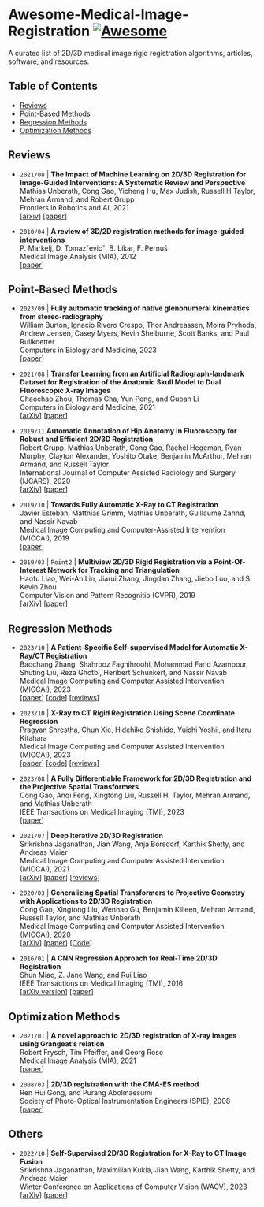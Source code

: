 # Awesome-Medical-Image-Registration [![Awesome](https://awesome.re/badge.svg)](https://awesome.re)

A  curated list of 2D/3D medical image rigid registration algorithms, articles, software, and resources.

## Table of Contents

- [Reviews](#reviews)
- [Point-Based Methods](#point-based-methods)
- [Regression Methods](#regression-methods)
- [Optimization Methods](#optimization-methods)

## Reviews

- `2021/08` | **The Impact of Machine Learning on 2D/3D Registration for Image-Guided Interventions: A Systematic Review and Perspective**  
Mathias Unberath, Cong Gao, Yicheng Hu, Max Judish, Russell H Taylor, Mehran Armand, and Robert Grupp  
Frontiers in Robotics and AI, 2021  
[[arxiv](https://arxiv.org/abs/2108.02238)]
[[paper](https://www.frontiersin.org/articles/10.3389/frobt.2021.716007/full)]

- `2010/04` | **A review of 3D/2D registration methods for image-guided interventions**  
P. Markelj, D. Tomazˇevicˇ, B. Likar, F. Pernuš  
Medical Image Analysis (MIA), 2012  
[[paper](https://www.sciencedirect.com/science/article/pii/S1361841510000368)]

## Point-Based Methods

- `2023/09` | **Fully automatic tracking of native glenohumeral kinematics from stereo-radiography**  
William Burton, Ignacio Rivero Crespo, Thor Andreassen, Moira Pryhoda, Andrew Jensen, Casey Myers, Kevin Shelburne, Scott Banks, and Paul Rullkoetter  
Computers in Biology and Medicine, 2023  
[[paper](https://www.sciencedirect.com/science/article/pii/S0010482523006546)]

- `2021/08` | **Transfer Learning from an Artificial Radiograph-landmark Dataset for Registration of the Anatomic Skull Model to Dual Fluoroscopic X-ray Images**  
Chaochao Zhou, Thomas Cha, Yun Peng, and Guoan Li  
Computers in Biology and Medicine, 2021  
[[arXiv](https://arxiv.org/abs/2108.06466)]
[[paper](https://www.sciencedirect.com/science/article/pii/S0010482521007174)]

- `2019/11` **Automatic Annotation of Hip Anatomy in Fluoroscopy for Robust and Efficient 2D/3D Registration**  
Robert Grupp, Mathias Unberath, Cong Gao, Rachel Hegeman, Ryan Murphy, Clayton Alexander, Yoshito Otake, Benjamin McArthur, Mehran Armand, and Russell Taylor  
International Journal of Computer Assisted Radiology and Surgery (IJCARS), 2020  
[[arXiv](https://arxiv.org/abs/1911.07042)]
[[paper](https://link.springer.com/article/10.1007/s11548-020-02162-7)]

- `2019/10` | **Towards Fully Automatic X-Ray to CT Registration**  
Javier Esteban, Matthias Grimm, Mathias Unberath, Guillaume Zahnd, and Nassir Navab  
Medical Image Computing and Computer-Assisted Intervention (MICCAI), 2019  
[[paper](https://link.springer.com/chapter/10.1007/978-3-030-32226-7_70)]

- `2019/03` | `Point2` | **Multiview 2D/3D Rigid Registration via a Point-Of-Interest Network for Tracking and Triangulation**  
Haofu Liao, Wei-An Lin, Jiarui Zhang, Jingdan Zhang, Jiebo Luo, and S. Kevin Zhou  
Computer Vision and Pattern Recognitio (CVPR), 2019  
[[arXiv](https://arxiv.org/abs/1903.03896)]
[[paper](https://openaccess.thecvf.com/content_CVPR_2019/papers/Liao_Multiview_2D3D_Rigid_Registration_via_a_Point-Of-Interest_Network_for_Tracking_CVPR_2019_paper.pdf)]

## Regression Methods

- `2023/10` | **A Patient-Specific Self-supervised Model for Automatic X-Ray/CT Registration**  
Baochang Zhang, Shahrooz Faghihroohi, Mohammad Farid Azampour, Shuting Liu, Reza Ghotbi, Heribert Schunkert, and Nassir Navab  
Medical Image Computing and Computer Assisted Intervention (MICCAI), 2023  
[[paper](https://link.springer.com/chapter/10.1007/978-3-031-43996-4_49)]
[[code](https://github.com/BaochangZhang/PSSS_registration)]
[[reviews](https://conferences.miccai.org/2023/papers/021-Paper2349.html)]

- `2023/10` | **X-Ray to CT Rigid Registration Using Scene Coordinate Regression**  
Pragyan Shrestha, Chun Xie, Hidehiko Shishido, Yuichi Yoshii, and Itaru Kitahara  
Medical Image Computing and Computer Assisted Intervention (MICCAI), 2023  
[[paper](https://link.springer.com/chapter/10.1007/978-3-031-43999-5_74)]
[[code](https://github.com/Pragyanstha/SCR-Registration)]
[[reviews](https://conferences.miccai.org/2023/papers/726-Paper3129.html)]

- `2023/08` | **A Fully Differentiable Framework for 2D/3D Registration and the Projective Spatial Transformers**  
Cong Gao, Anqi Feng, Xingtong Liu, Russell H. Taylor, Mehran Armand, and Mathias Unberath  
IEEE Transactions on Medical Imaging (TMI), 2023  
[[paper](https://ieeexplore.ieee.org/document/10210439)]

- `2021/07` | **Deep Iterative 2D/3D Registration**  
Srikrishna Jaganathan, Jian Wang, Anja Borsdorf, Karthik Shetty, and Andreas Maier  
Medical Image Computing and Computer Assisted Intervention (MICCAI), 2021  
[[arXiv](https://arxiv.org/abs/2107.10004)]
[[paper](https://link.springer.com/chapter/10.1007/978-3-030-87202-1_37)]
[[reviews](https://miccai2021.org/openaccess/paperlinks/2021/09/01/130-Paper2357.html)]

- `2020/03` | **Generalizing Spatial Transformers to Projective Geometry with Applications to 2D/3D Registration**  
Cong Gao, Xingtong Liu, Wenhao Gu, Benjamin Killeen, Mehran Armand, Russell Taylor, and Mathias Unberath  
Medical Image Computing and Computer Assisted Intervention (MICCAI), 2020  
[[arXiv](https://arxiv.org/abs/2003.10987)]
[[paper](https://link.springer.com/chapter/10.1007/978-3-030-59716-0_32)]
[[Code](https://github.com/gaocong13/Projective-Spatial-Transformers)]

- `2016/01` | **A CNN Regression Approach for Real-Time 2D/3D Registration**  
Shun Miao, Z. Jane Wang, and Rui Liao  
IEEE Transactions on Medical Imaging (TMI), 2016  
[[arXiv version](https://arxiv.org/abs/1507.07505)]
[[paper](https://ieeexplore.ieee.org/document/7393571)]

## Optimization Methods

- `2021/01` | **A novel approach to 2D/3D registration of X-ray images using Grangeat’s relation**  
Robert Frysch, Tim Pfeiffer, and Georg Rose  
Medical Image Analysis (MIA), 2021  
[[paper](https://www.sciencedirect.com/science/article/pii/S1361841520301791)]

- `2008/03` | **2D/3D registration with the CMA-ES method**  
Ren Hui Gong, and Purang Abolmaesumi  
Society of Photo-Optical Instrumentation Engineers (SPIE), 2008    
[[paper](https://www.spiedigitallibrary.org/conference-proceedings-of-spie/6918/1/2D3D-registration-with-the-CMA-ES-method/10.1117/12.770331.short?SSO=1)]

## Others

- `2022/10` | **Self-Supervised 2D/3D Registration for X-Ray to CT Image Fusion**  
Srikrishna Jaganathan, Maximilian Kukla, Jian Wang, Karthik Shetty, and Andreas Maier  
Winter Conference on Applications of Computer Vision (WACV), 2023  
[[arXiv](https://arxiv.org/abs/2210.07611)]
[[paper](https://openaccess.thecvf.com/content/WACV2023/papers/Jaganathan_Self-Supervised_2D3D_Registration_for_X-Ray_to_CT_Image_Fusion_WACV_2023_paper.pdf)]
